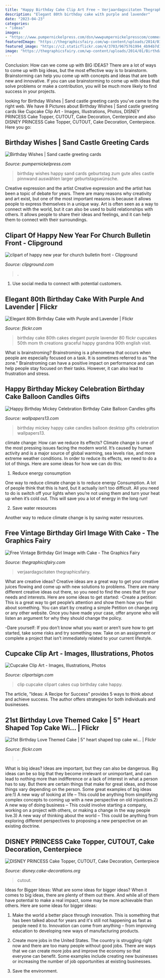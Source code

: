 ```yaml
---
title: "Happy Birthday Cake Clip Art Free ~ Verjaardagscitaten Thegraphicsfairy"
description: "Elegant 80th birthday cake with purple and lavender"
date: "2023-04-23"
categories:
- "ideas"
images:
- "https://www.pumpernickelpress.com/dsn/wwwpumpernickelpresscom/commerce/productimages/lg1_000442.jpg"
featuredImage: "https://thegraphicsfairy.com/wp-content/uploads/2014/01/Birthday-Girl-Image-GraphicsFairy-594x1024.jpg"
featured_image: "https://c2.staticflickr.com/4/3703/9675761994_4b94b7d1b6_b.jpg"
image: "https://thegraphicsfairy.com/wp-content/uploads/2014/01/Birthday-Girl-Image-GraphicsFairy-594x1024.jpg"
---
```



Conclusion: How can we come up with BIG IDEAS?
There are a lot of ways to come up with big ideas, but the most effective way is to brainstorm. Brainstorming can help you come up with concepts and ideas that are both new and innovative. If you can use brainstorming to come up with ideas that solve problems or make a contribution, you will be much more likely to find success in your projects.

	

		
looking for Birthday Wishes | Sand castle greeting cards you've came to the right web. We have 8 Pictures about Birthday Wishes | Sand castle greeting cards like Cupcake Clip Art - Images, Illustrations, Photos, DISNEY PRINCESS Cake Topper, CUTOUT, Cake Decoration, Centerpiece and also DISNEY PRINCESS Cake Topper, CUTOUT, Cake Decoration, Centerpiece. Here you go:
		
    
## Birthday Wishes | Sand Castle Greeting Cards

<img loading=lazy src="https://www.pumpernickelpress.com/dsn/wwwpumpernickelpresscom/commerce/productimages/lg1_000442.jpg" onerror="this.onerror=null;this.src='https://tse2.mm.bing.net/th?id=OIP.qiWqdOcsMGNDWI9irqyBswAAAA&amp;pid=15.1';" alt="Birthday Wishes | Sand castle greeting cards">

_Source: pumpernickelpress.com_

>birthday wishes happy sand cards geburtstag zum gute alles castle pinnwand auswählen larger geburtstagswünsche. 

	

Creative expression and the artist
Creative expression and the artist has been a topic of debate for years. There are many reasons why creativity and art exist, but one of the most important reasons is because it allows people to express themselves in a unique way. Art is often seen as a way to connect with the world, but it can also be used to build relationships with others. It allows people to share their ideas and feelings, and it can help them to connect with their surroundings.

    
## Clipart Of Happy New Year For Church Bulletin Front - Clipground

<img loading=lazy src="https://clipground.com/images/clipart-of-happy-new-year-for-church-bulletin-front-9.jpg" onerror="this.onerror=null;this.src='https://tse2.mm.bing.net/th?id=OIP.dephuWObCvs2LUW3o5UazQHaLR&amp;pid=15.1';" alt="clipart of happy new year for church bulletin front - Clipground">

_Source: clipground.com_

>. 

	

1. Use social media to connect with potential customers.

    
## Elegant 80th Birthday Cake With Purple And Lavender | Flickr

<img loading=lazy src="https://c2.staticflickr.com/4/3703/9675761994_4b94b7d1b6_b.jpg" onerror="this.onerror=null;this.src='https://tse4.mm.bing.net/th?id=OIP.47DX2EMJVVxn3xYVdi_XnQHaKS&amp;pid=15.1';" alt="Elegant 80th Birthday Cake with Purple and Lavender | Flickr">

_Source: flickr.com_

>birthday cake 80th cakes elegant purple lavender 80 flickr cupcakes 50th mom th creations graceful happy grandma 90th english visit. 

	

What is brainstroming?
Brainstroming is a phenomena that occurs when people are especially focused on a task. It is sometimes referred to as "the zone." Brainstroming can have a positive impact on performance and can help people stay focused on their tasks. However, it can also lead to frustration and stress.

    
## Happy Birthday Mickey Celebration Birthday Cake Balloon Candles Gifts

<img loading=lazy src="https://www.wallpapers13.com/wp-content/uploads/2017/01/Happy-Birthday-Mickey-celebration-birthday-cake-balloon-candles-gifts-HD-Desktop-Wallpaper-1920x1200-1680x1050.jpg" onerror="this.onerror=null;this.src='https://tse1.mm.bing.net/th?id=OIP.0vvIPVbVafwEuJgn9utFNQHaEo&amp;pid=15.1';" alt="Happy Birthday Mickey Celebration Birthday Cake Balloon Candles gifts">

_Source: wallpapers13.com_

>birthday mickey happy cake candles balloon desktop gifts celebration wallpapers13. 

	

climate change: How can we reduce its effects?
Climate change is one of the most pressing issues facing the modern world. It’s caused by human activity and is a major source of global warming, sea levels rise, and more extreme weather conditions. In order to reduce its effects, we need to do a lot of things. Here are some ideas for how we can do this:
1) Reduce energy consumption

One way to reduce climate change is to reduce energy Consumption. A lot of people think that this is hard, but it actually isn’t too difficult. All you need to do is switch off your lights when you’re not using them and turn your heat up when it’s cold out. This will save you a lot of energy in the long run! 

2) Save water resources

Another way to reduce climate change is by saving water resources.

    
## Free Vintage Birthday Girl Image With Cake - The Graphics Fairy

<img loading=lazy src="https://thegraphicsfairy.com/wp-content/uploads/2014/01/Birthday-Girl-Image-GraphicsFairy-594x1024.jpg" onerror="this.onerror=null;this.src='https://tse3.mm.bing.net/th?id=OIP.gceCqP92CceO2uZ4owARlAHaMx&amp;pid=15.1';" alt="Free Vintage Birthday Girl Image with Cake - The Graphics Fairy">

_Source: thegraphicsfairy.com_

>verjaardagscitaten thegraphicsfairy. 

	

What are creative ideas?
Creative ideas are a great way to get your creative juices flowing and come up with new solutions to problems. There are many different creative ideas out there, so you need to find the ones that fit your needs and interests. Here are some ideas to get started: 
-Create a petition: This is a great way to get people’s attention and show them how you feel about something. You can start by creating a simple Petition on change.org or any other website. Once you have made your case, offer anyone who will listen an argument for why they should change the policy. 

-Dare yourself: If you don’t know what you want or aren’t sure how to get started, take some risks and try something new. Take on an assignment or complete a project that isn’t immediately related to your current lifestyle.

    
## Cupcake Clip Art - Images, Illustrations, Photos

<img loading=lazy src="http://clipartsign.com/upload/2016/01/11/cupcake-clipart-on-valentines-cup-cakes-and-clip-art.jpg" onerror="this.onerror=null;this.src='https://tse4.mm.bing.net/th?id=OIP.8JOrOoP7uHbYIJEsZHUr_QHaM2&amp;pid=15.1';" alt="Cupcake Clip Art - Images, Illustrations, Photos">

_Source: clipartsign.com_

>clip cupcake clipart cakes cup birthday cake happy. 

	

The article, "Ideas: A Recipe for Success" provides 5 ways to think about and achieve success. The author offers strategies for both individuals and businesses.

    
## 21st Birthday Love Themed Cake | 5&quot; Heart Shaped Top Cake Wi… | Flickr

<img loading=lazy src="https://live.staticflickr.com/7233/7353111344_92e89e3a7a_b.jpg" onerror="this.onerror=null;this.src='https://tse3.mm.bing.net/th?id=OIP.WjDF9YQ12c2nEcBeZwWDyAHaJ3&amp;pid=15.1';" alt="21st Birthday Love Themed Cake | 5&quot; heart shaped top cake wi… | Flickr">

_Source: flickr.com_

>. 

	

What is big ideas?
Ideas are important, but they can also be dangerous. Big ideas can be so big that they become irrelevant or unimportant, and can lead to nothing more than indifference or a lack of interest in what a person has to say. But there are certain things that make for great ideas, and those things vary depending on the person. Some great examples of big ideas are:1) A new way of looking at life – This could be anything from simplifying complex concepts to coming up with a new perspective on old injustices.2) A new way of doing business – This could involve starting a company, working on a project with others, or making a change in the way people live.3) A new way of thinking about the world – This could be anything from exploring different perspectives to proposing a new perspective on an existing doctrine.

    
## DISNEY PRINCESS Cake Topper, CUTOUT, Cake Decoration, Centerpiece

<img loading=lazy src="https://images.cake-decorations.org/disney-princess-cake-topper-cutout-cake-decoration.jpg" onerror="this.onerror=null;this.src='https://tse2.mm.bing.net/th?id=OIP.QZWmlAhIwvi-oC8arTKceQAAAA&amp;pid=15.1';" alt="DISNEY PRINCESS Cake Topper, CUTOUT, Cake Decoration, Centerpiece">

_Source: disney.cake-decorations.org_

>cutout. 

	

Ideas for Bigger Ideas: What are some ideas for bigger ideas?
When it comes to big ideas, there are plenty of them out there. And while all of them have potential to make a real impact, some may be more achievable than others. Here are some ideas for bigger ideas:
1. Make the world a better place through innovation. This is something that has been talked about for years and it's still not happening as fast as people need it to. Innovation can come from anything – from improving education to developing new ways of manufacturing products.

2. Create more jobs in the United States. The country is struggling right now and there are too many people without good jobs. There are ways that we can create more jobs and improve the economy so that everyone can benefit. Some examples include creating new businesses or increasing the number of job opportunities at existing businesses.

3. Save the environment.


